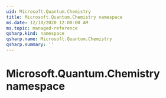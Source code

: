 ```yaml
---
uid: Microsoft.Quantum.Chemistry
title: Microsoft.Quantum.Chemistry namespace
ms.date: 12/10/2020 12:00:00 AM
ms.topic: managed-reference
qsharp.kind: namespace
qsharp.name: Microsoft.Quantum.Chemistry
qsharp.summary: ''
---
```


# Microsoft.Quantum.Chemistry namespace



